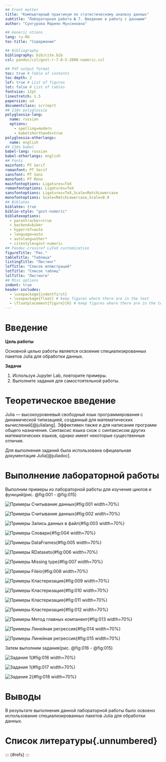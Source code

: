 ```yaml
---
## Front matter
title: "Компьютерный практикум по статистическому анализу данных"
subtitle: "Лабораторная работа № 7. Введение в работу с данными"
author: "Сунгурова Мариян Мухсиновна"

## Generic otions
lang: ru-RU
toc-title: "Содержание"

## Bibliography
bibliography: bib/cite.bib
csl: pandoc/csl/gost-r-7-0-5-2008-numeric.csl

## Pdf output format
toc: true # Table of contents
toc-depth: 2
lof: true # List of figures
lot: false # List of tables
fontsize: 12pt
linestretch: 1.5
papersize: a4
documentclass: scrreprt
## I18n polyglossia
polyglossia-lang:
  name: russian
  options:
	- spelling=modern
	- babelshorthands=true
polyglossia-otherlangs:
  name: english
## I18n babel
babel-lang: russian
babel-otherlangs: english
## Fonts
mainfont: PT Serif
romanfont: PT Serif
sansfont: PT Sans
monofont: PT Mono
mainfontoptions: Ligatures=TeX
romanfontoptions: Ligatures=TeX
sansfontoptions: Ligatures=TeX,Scale=MatchLowercase
monofontoptions: Scale=MatchLowercase,Scale=0.9
## Biblatex
biblatex: true
biblio-style: "gost-numeric"
biblatexoptions:
  - parentracker=true
  - backend=biber
  - hyperref=auto
  - language=auto
  - autolang=other*
  - citestyle=gost-numeric
## Pandoc-crossref LaTeX customization
figureTitle: "Рис."
tableTitle: "Таблица"
listingTitle: "Листинг"
lofTitle: "Список иллюстраций"
lotTitle: "Список таблиц"
lolTitle: "Листинги"
## Misc options
indent: true
header-includes:
  - \usepackage{indentfirst}
  - \usepackage{float} # keep figures where there are in the text
  - \floatplacement{figure}{H} # keep figures where there are in the text
---
```


# Введение

**Цель работы**

Основной целью работы является освоение специализированных пакетов Julia для обработки данных.

**Задачи**

1. Используя Jupyter Lab, повторите примеры.
2. Выполните задания для самостоятельной работы.

# Теоретическое введение

Julia — высокоуровневый свободный язык программирования с динамической типизацией, созданный для математических вычислений[@julialang]. Эффективен также и для написания программ общего назначения. Синтаксис языка схож с синтаксисом других математических языков, однако имеет некоторые существенные отличия.

Для выполнения заданий была использована официальная документация Julia[@juliadoc].

# Выполнение лабораторной работы

Выполним примеры из лабораторной работы для изучения циклов и функций(рис. @fig:001 -  @fig:015)


![Примеры Считывание данных](image/1.JPG){#fig:001 width=70%}


![Примеры Считывание данных ](image/2.JPG){#fig:002 width=70%}


![Примеры Запись данных в файл](image/3.JPG){#fig:003 width=70%}


![Примеры Словари](image/4.JPG){#fig:004 width=70%}


![Примеры DataFrames](image/5.JPG){#fig:005 width=70%}


![Примеры RDatasets](image/6.JPG){#fig:006 width=70%}


![Примеры Missing type](image/7.JPG){#fig:007 width=70%}


![Примеры Fileio](image/8.JPG){#fig:008 width=70%}

![Примеры Кластеризация](image/9.JPG){#fig:009 width=70%}

![Примеры Кластеризация](image/10.JPG){#fig:010 width=70%}

![Примеры Кластеризация](image/11.JPG){#fig:011 width=70%}

![Примеры Кластеризация](image/12.JPG){#fig:012 width=70%}

![Примеры Метод главных компанент](image/13.JPG){#fig:013 width=70%}

![Примеры Линейная регрессия](image/14.JPG){#fig:014 width=70%}

![Примеры Линейная регрессия](image/15.JPG){#fig:015 width=70%}


Затем выполним задания(рис. @fig:016 - @fig:015)

![Задания 1 ](image/16.JPG){#fig:016 width=70%}

![Задания 1](image/17.JPG){#fig:017 width=70%}

![Задания 2](image/18.JPG){#fig:018 width=70%}









# Выводы

В результате выполнения данной лабораторной работы было освоено использование специализированных пакетов Julia для обработки данных.

# Список литературы{.unnumbered}

::: {#refs}
:::

